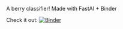 A berry classifier! Made with FastAI + Binder

Check it out:
[![Binder](https://mybinder.org/badge_logo.svg)](https://mybinder.org/v2/gh/DicksonWu654/beries_voila/HEAD?filepath=%2Fvoila%2Frender%2Fberry_classifier.ipynb)
